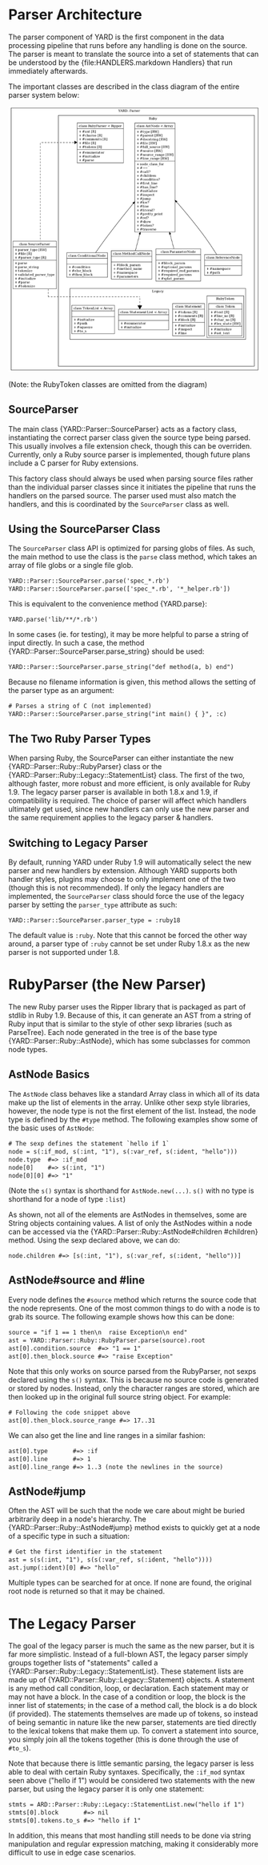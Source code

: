 Parser Architecture
===================

The parser component of YARD is the first component in the data processing pipeline
that runs before any handling is done on the source. The parser is meant to translate
the source into a set of statements that can be understood by the {file:HANDLERS.markdown Handlers}
that run immediately afterwards.

The important classes are described in the class diagram of the entire parser 
system below:

![Parser Class Diagram](images/parser-class-diagram.png)

(Note: the RubyToken classes are omitted from the diagram)

SourceParser
------------

The main class {YARD::Parser::SourceParser} acts as a factory class, instantiating
the correct parser class given the source type being parsed. This usually involves
a file extension check, though this can be overriden. Currently, only a Ruby source
parser is implemented, though future plans include a C parser for Ruby extensions.

This factory class should always be used when parsing source files rather than 
the individual parser classes since it initiates the pipeline that runs the
handlers on the parsed source. The parser used must also match the handlers,
and this is coordinated by the `SourceParser` class as well.

Using the SourceParser Class
----------------------------

The `SourceParser` class API is optimized for parsing globs of files. As such,
the main method to use the class is the `parse` class method, which takes an
array of file globs or a single file glob.

    YARD::Parser::SourceParser.parse('spec_*.rb')
    YARD::Parser::SourceParser.parse(['spec_*.rb', '*_helper.rb'])
    
This is equivalent to the convenience method {YARD.parse}:

    YARD.parse('lib/**/*.rb')
    
In some cases (ie. for testing), it may be more helpful to parse a string of input
directly. In such a case, the method {YARD::Parser::SourceParser.parse_string} should be
used:

    YARD::Parser::SourceParser.parse_string("def method(a, b) end")
    
Because no filename information is given, this method allows the setting of the
parser type as an argument:

    # Parses a string of C (not implemented)
    YARD::Parser::SourceParser.parse_string("int main() { }", :c)

The Two Ruby Parser Types
-------------------------

When parsing Ruby, the SourceParser can either instantiate the new {YARD::Parser::Ruby::RubyParser}
class or the {YARD::Parser::Ruby::Legacy::StatementList} class. The first of the 
two, although faster, more robust and more efficient, is only available for 
Ruby 1.9. The legacy parser parser is available in both 1.8.x and 1.9, if 
compatibility is required. The choice of parser will affect which handlers 
ultimately get used, since new handlers can only use the new parser and the 
same requirement applies to the legacy parser & handlers.

Switching to Legacy Parser
--------------------------

By default, running YARD under Ruby 1.9 will automatically select the new parser
and new handlers by extension. Although YARD supports both handler styles, plugins
may choose to only implement one of the two (though this is not recommended). If
only the legacy handlers are implemented, the `SourceParser` class should force
the use of the legacy parser by setting the `parser_type` attribute as such:

    YARD::Parser::SourceParser.parser_type = :ruby18
    
The default value is `:ruby`. Note that this cannot be forced the other way around,
a parser type of `:ruby` cannot be set under Ruby 1.8.x as the new parser is not
supported under 1.8.

RubyParser (the New Parser)
===========================

The new Ruby parser uses the Ripper library that is packaged as part of stdlib
in Ruby 1.9. Because of this, it can generate an AST from a string of Ruby input
that is similar to the style of other sexp libraries (such as ParseTree). Each
node generated in the tree is of the base type {YARD::Parser::Ruby::AstNode},
which has some subclasses for common node types.

AstNode Basics
--------------

The `AstNode` class behaves like a standard Array class in which all of its data
make up the list of elements in the array. Unlike other sexp style libraries, however,
the node type is not the first element of the list. Instead, the node type is defined
by the `#type` method. The following examples show some of the basic uses of `AstNode`:

    # The sexp defines the statement `hello if 1`
    node = s(:if_mod, s(:int, "1"), s(:var_ref, s(:ident, "hello")))
    node.type  #=> :if_mod
    node[0]    #=> s(:int, "1")
    node[0][0] #=> "1"
    
(Note the `s()` syntax is shorthand for `AstNode.new(...)`. `s()` with no type
is shorthand for a node of type `:list`)

As shown, not all of the elements are AstNodes in themselves, some are String 
objects containing values. A list of only the AstNodes within a node can be 
accessed via the {YARD::Parser::Ruby::AstNode#children #children} method. Using
the sexp declared above, we can do:

    node.children #=> [s(:int, "1"), s(:var_ref, s(:ident, "hello"))]

AstNode#source and #line
------------------------

Every node defines the `#source` method which returns the source code that the 
node represents. One of the most common things to do with a node is to grab its 
source. The following example shows how this can be done:

    source = "if 1 == 1 then\n  raise Exception\n end"
    ast = YARD::Parser::Ruby::RubyParser.parse(source).root
    ast[0].condition.source  #=> "1 == 1"
    ast[0].then_block.source #=> "raise Exception"
    
Note that this only works on source parsed from the RubyParser, not sexps
declared using the `s()` syntax. This is because no source code is generated
or stored by nodes. Instead, only the character ranges are stored, which are
then looked up in the original full source string object. For example:

    # Following the code snippet above
    ast[0].then_block.source_range #=> 17..31 
    
We can also get the line and line ranges in a similar fashion:

    ast[0].type       #=> :if
    ast[0].line       #=> 1
    ast[0].line_range #=> 1..3 (note the newlines in the source)

AstNode#jump
------------

Often the AST will be such that the node we care about might be buried arbitrarily
deep in a node's hierarchy. The {YARD::Parser::Ruby::AstNode#jump} method exists
to quickly get at a node of a specific type in such a situation:

    # Get the first identifier in the statement
    ast = s(s(:int, "1"), s(s(:var_ref, s(:ident, "hello"))))
    ast.jump(:ident)[0] #=> "hello"
    
Multiple types can be searched for at once. If none are found, the original root
node is returned so that it may be chained.

The Legacy Parser
=================

The goal of the legacy parser is much the same as the new parser, but it is far
more simplistic. Instead of a full-blown AST, the legacy parser simply groups
together lists of "statements" called a {YARD::Parser::Ruby::Legacy::StatementList}. 
These statement lists are made up of {YARD::Parser::Ruby::Legacy::Statement} objects.
A statement is any method call condition, loop, or declaration. Each statement 
may or may not have a block. In the case of a condition or loop, the block is 
the inner list of statements; in the case of a method call, the block is a do 
block (if provided). The statements themselves are made up of tokens, so instead
of being semantic in nature like the new parser, statements are tied directly
to the lexical tokens that make them up. To convert a statement into source, you
simply join all the tokens together (this is done through the use of `#to_s`).

Note that because there is little semantic parsing, the legacy parser is less
able to deal with certain Ruby syntaxes. Specifically, the `:if_mod` syntax
seen above ("hello if 1") would be considered two statements with the new parser,
but using the legacy parser it is only one statement:

    stmts = ARD::Parser::Ruby::Legacy::StatementList.new("hello if 1")
    stmts[0].block       #=> nil
    stmts[0].tokens.to_s #=> "hello if 1"
    
In addition, this means that most handling still needs to be done via string
manipulation and regular expression matching, making it considerably more
difficult to use in edge case scenarios.

